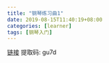 ```yaml
---
title: "钢琴练习曲1"
date: 2019-08-15T11:40:19+08:00
categories: [learner]
tags: [钢琴入门]
---
```


[链接](https://pan.baidu.com/s/1bNawJfNx19qXzC7vB6nubA)
提取码: gu7d